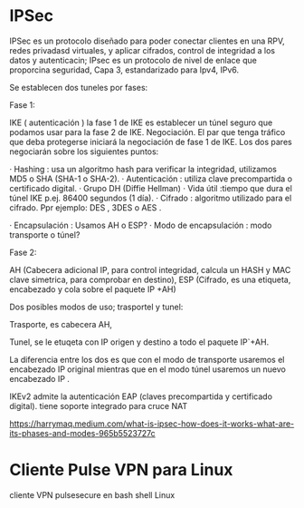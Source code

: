 # IPSec

IPSec es un protocolo diseñado para poder conectar clientes en una RPV, redes privadasd virtuales, y aplicar cifrados, control de integridad a los datos y autenticacin; IPsec es un  protocolo de nivel de enlace que proporcina seguridad, Capa 3, estandarizado para Ipv4, IPv6.

Se establecen dos tuneles por fases:

Fase 1:

IKE ( autenticación )  la fase 1 de IKE es establecer un túnel seguro que podamos usar para la fase 2 de IKE. Negociación. El par que tenga tráfico que deba protegerse iniciará la negociación de fase 1 de IKE. Los dos pares negociarán sobre los siguientes puntos:

· Hashing : usa un algoritmo hash para verificar la integridad, utilizamos MD5 o SHA (SHA-1 o SHA-2).
· Autenticación : utiliza clave precompartida o certificado digital.
· Grupo DH (Diffie Hellman)
· Vida útil :tiempo que dura el túnel IKE p.ej. 86400 segundos (1 día).
· Cifrado : algoritmo utilizado para el cifrado. Ppr ejemplo: DES , 3DES o AES .

· Encapsulación : Usamos AH o ESP?
· Modo de encapsulación : modo transporte o túnel?

Fase 2:

AH (Cabecera adicional IP, para control integridad, calcula un HASH y MAC clave simetrica, para comprobar en destino), 
ESP (Cifrado, es una etiqueta, encabezado y cola sobre el paquete IP +AH)

Dos posibles modos de uso; trasportel y tunel:

Trasporte, es cabecera AH, 

Tunel, se le etuqeta con IP origen y destino a todo el paquete IP`+AH.

La  diferencia entre los dos es que con el modo de transporte usaremos el encabezado IP original mientras que en el modo túnel usaremos un nuevo encabezado IP . 

IKEv2 admite la autenticación EAP (claves precompartida y certificado digital).  tiene soporte integrado para cruce NAT


https://harrymaq.medium.com/what-is-ipsec-how-does-it-works-what-are-its-phases-and-modes-965b5523727c



# Cliente Pulse VPN para Linux
cliente VPN pulsesecure en bash shell Linux
